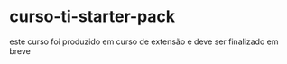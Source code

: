# curso-ti-starter-pack
este curso foi produzido em curso de extensão e deve ser finalizado em breve
